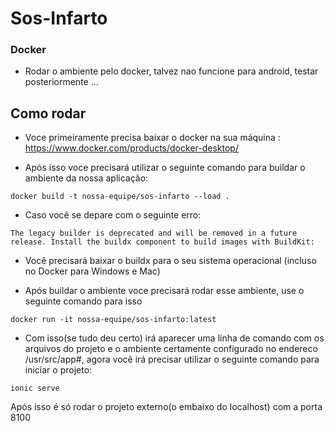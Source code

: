 # Sos-Infarto

### Docker

- Rodar o ambiente pelo docker, talvez nao funcione para android, testar posteriormente ...

## Como rodar

- Voce primeiramente precisa baixar o docker na sua máquina : https://www.docker.com/products/docker-desktop/

- Após isso voce precisará utilizar o seguinte comando para buildar o ambiente da nossa aplicação:

```
docker build -t nossa-equipe/sos-infarto --load .
```

- Caso você se depare com o seguinte erro:

```
The legacy builder is deprecated and will be removed in a future release. Install the buildx component to build images with BuildKit:
```

- Você precisará baixar o buildx para o seu sistema operacional (incluso no Docker para Windows e Mac)

- Após buildar o ambiente voce precisará rodar esse ambiente, use o seguinte comando para isso

```
docker run -it nossa-equipe/sos-infarto:latest
```

- Com isso(se tudo deu certo) irá aparecer uma linha de comando com os arquivos do projeto e o ambiente certamente configurado no endereco /usr/src/app#, agora você irá precisar utilizar o seguinte comando para iniciar o projeto:

```
ionic serve
```

Após isso é só rodar o projeto externo(o embaixo do localhost) com a porta 8100
